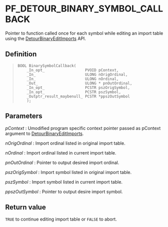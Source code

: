 PF\_DETOUR\_BINARY\_SYMBOL\_CALLBACK
====================================

Pointer to function called once for each symbol while editing an import
table using the
[DetourBinaryEditImports](DetourEnumerateExports.md) API.

Definition
----------

>     BOOL BinarySymbolCallback(
>         _In_opt_                  PVOID pContext,
>         _In_                      ULONG nOrigOrdinal,
>         _In_                      ULONG nOrdinal,
>         _Out_                     ULONG * pnOutOrdinal,
>         _In_opt_                  PCSTR pszOrigSymbol,
>         _In_opt_                  PCSTR pszSymbol,
>         _Outptr_result_maybenull_ PCSTR *ppszOutSymbol
>         );

Parameters
----------

*pContext*
:   Umodified program specific context pointer passed as pContext
    argument to
    [DetourBinaryEditImports](DetourBinaryEditImports.md).

*nOrigOrdinal*
:   Import ordinal listed in original import table.

*nOrdinal*
:   Import ordinal listed in current import table.

*pnOutOrdinal*
:   Pointer to output desired import ordinal.

*pszOrigSymbol*
:   Import symbol listed in original import table.

*pszSymbol*
:   Import symbol listed in current import table.

*ppszOutSymbol*
:   Pointer to output desire import symbol.

Return value
------------

`TRUE` to continue editing import table or `FALSE` to abort.
